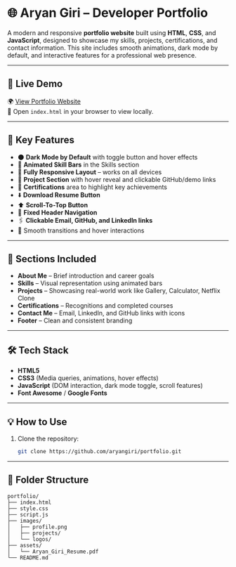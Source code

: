 # 🌐 Aryan Giri – Developer Portfolio

A modern and responsive **portfolio website** built using **HTML**, **CSS**, and **JavaScript**, designed to showcase my skills, projects, certifications, and contact information. This site includes smooth animations, dark mode by default, and interactive features for a professional web presence.

---

## 🚀 Live Demo

🌍 [View Portfolio Website](https://aryangiri.github.io/portfolio/)  
📂 Open `index.html` in your browser to view locally.

---

## 🎯 Key Features

- 🌑 **Dark Mode by Default** with toggle button and hover effects  
- 🧩 **Animated Skill Bars** in the Skills section  
- 📱 **Fully Responsive Layout** – works on all devices  
- 📁 **Project Section** with hover reveal and clickable GitHub/demo links  
- 📜 **Certifications** area to highlight key achievements  
- ⬇️ **Download Resume Button**  
- ⬆️ **Scroll-To-Top Button**  
- 📌 **Fixed Header Navigation**  
- 🖇️ **Clickable Email, GitHub, and LinkedIn links**  
- 🎨 Smooth transitions and hover interactions  

---

## 🧠 Sections Included

- **About Me** – Brief introduction and career goals  
- **Skills** – Visual representation using animated bars  
- **Projects** – Showcasing real-world work like Gallery, Calculator, Netflix Clone  
- **Certifications** – Recognitions and completed courses  
- **Contact Me** – Email, LinkedIn, and GitHub links with icons  
- **Footer** – Clean and consistent branding  

---

## 🛠️ Tech Stack

- **HTML5**
- **CSS3** (Media queries, animations, hover effects)
- **JavaScript** (DOM interaction, dark mode toggle, scroll features)
- **Font Awesome** / **Google Fonts**

---

## 💡 How to Use

1. Clone the repository:
   ```bash
   git clone https://github.com/aryangiri/portfolio.git

---

## 📁 Folder Structure

```plaintext
portfolio/
├── index.html
├── style.css
├── script.js
├── images/
│   ├── profile.png
│   ├── projects/
│   └── logos/
├── assets/
│   └── Aryan_Giri_Resume.pdf
└── README.md


